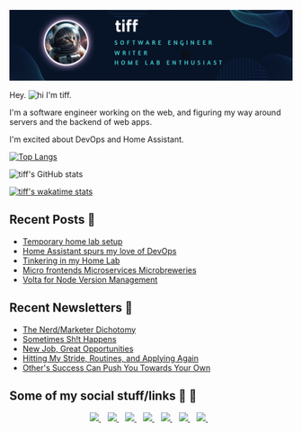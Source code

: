 <p align='center'>
  <img style="max-width: 100%;" src="assets/banner.png">
</p>

Hey. <img src="https://user-images.githubusercontent.com/1303154/88677602-1635ba80-d120-11ea-84d8-d263ba5fc3c0.gif" width="21px" height="16px" alt="hi"> I'm tiff.

I'm a software engineer working on the web, and figuring my way around servers and the backend of web apps.

I'm excited about DevOps and Home Assistant.

[![Top Langs](https://github-readme-stats.vercel.app/api/top-langs/?username=twhite96&hide=html,css,scss&layout=compact&theme=swift&title_color=ff7f50)](https://github.com/twhite96/github-readme-stats)

![tiff's GitHub stats](https://github-readme-stats.vercel.app/api?username=twhite96&layout=compact&show_icons=true&count_private=true&theme=swift&title_color=ff7f50)

[![tiff's wakatime stats](https://github-readme-stats.vercel.app/api/wakatime?username=tiff&theme=swift&title_color=ff7f50)](https://github.com/twhite96/github-readme-stats)


## Recent Posts 📝

<!--START_SECTION:feed-->
* [Temporary home lab setup](https:&#x2F;&#x2F;www.tiffanywhite.dev&#x2F;shorts&#x2F;temporary-home-lab-setup&#x2F;)
* [Home Assistant spurs my love of DevOps](https:&#x2F;&#x2F;www.tiffanywhite.dev&#x2F;2023&#x2F;04&#x2F;11&#x2F;home-assistant-love-of-devops&#x2F;)
* [Tinkering in my Home Lab](https:&#x2F;&#x2F;www.tiffanywhite.dev&#x2F;2023&#x2F;03&#x2F;05&#x2F;tinkering-in-my-home-lab&#x2F;)
* [Micro frontends Microservices Microbreweries](https:&#x2F;&#x2F;www.tiffanywhite.dev&#x2F;shorts&#x2F;micro-frontends&#x2F;)
* [Volta for Node Version Management](https:&#x2F;&#x2F;www.tiffanywhite.dev&#x2F;shorts&#x2F;volta-for-node-version-management&#x2F;)
<!--END_SECTION:feed-->

## Recent Newsletters 📰

<!--START_SECTION:newsletters-->
* [The Nerd&#x2F;Marketer Dichotomy](https:&#x2F;&#x2F;news.tiffanywhite.dev&#x2F;archive&#x2F;the-nerdmarketer-dichotomy&#x2F;)
* [Sometimes Sh!t Happens](https:&#x2F;&#x2F;news.tiffanywhite.dev&#x2F;archive&#x2F;sometimes-sht-happens&#x2F;)
* [New Job, Great Opportunities](https:&#x2F;&#x2F;news.tiffanywhite.dev&#x2F;archive&#x2F;new-job-great-opportunities&#x2F;)
* [Hitting My Stride, Routines, and Applying Again](https:&#x2F;&#x2F;news.tiffanywhite.dev&#x2F;archive&#x2F;hitting-my-stride-routines-and-applying-again&#x2F;)
* [Other&#39;s Success Can Push You Towards Your Own](https:&#x2F;&#x2F;news.tiffanywhite.dev&#x2F;archive&#x2F;others-success-can-push-you-towards-your-own&#x2F;)
<!--END_SECTION:newsletters-->

## Some of my social stuff/links 🔗 💬

<p align='center'>
  <a href="https://www.linkedin.com/in/tiffanyrwhite">
    <img src="https://img.shields.io/badge/linkedin-%230077B5.svg?&style=for-the-badge&logo=linkedin&logoColor=white" />
  </a>&nbsp;&nbsp;
  <a href="https://stackoverflow.com/users/3800146/tiffanywhitedev">
    <img src="https://img.shields.io/badge/Stack_Overflow-FE7A16?style=for-the-badge&logo=stack-overflow&logoColor=white">
  </a>&nbsp;&nbsp;
  <a href="http://tiffanywhite.live">
    <img src="https://img.shields.io/badge/Twitch-9146FF?style=for-the-badge&logo=twitch&logoColor=white" />
  </a>&nbsp;&nbsp;
  <a href="https://www.youtube.com/user/trwhitenontrad/featured">
    <img src="https://img.shields.io/badge/YouTube-FF0000?style=for-the-badge&logo=youtube&logoColor=white" />
  </a>&nbsp;&nbsp;
  
  <a href="https://dev.to/tiffany">
    <img src="https://img.shields.io/badge/dev.to-0A0A0A?style=for-the-badge&logo=devdotto&logoColor=white" />
  </a>&nbsp;&nbsp;
  <a href="https://www.freecodecamp.org/tiffanywhitedev">
    <img src="https://img.shields.io/badge/free%20code%20camp-27273D?style=for-the-badge&logo=freecodecamp&logoColor=white" />
  </a>&nbsp;&nbsp;
  <a href="https://wakatime.com/tiff">
    <img src="https://wakatime.com/badge/user/35a1c519-3817-40c1-9c97-00e108889072.svg?style=for-the-badge" />
  </a>&nbsp;&nbsp;

</p>
